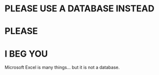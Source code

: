 # PLEASE USE A DATABASE INSTEAD
# PLEASE
# I BEG YOU

Microsoft Excel is many things...
but it is not a database.









<script data-ad-client="ca-pub-5010453601837564" async src="https://pagead2.googlesyndication.com/pagead/js/adsbygoogle.js"></script>
